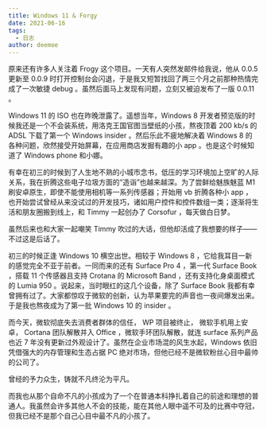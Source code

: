 ```yaml
---
title: Windows 11 & Forgy
date: 2021-06-16
tags:
  - 日志
author: deemoe
---
```


原来还有许多人关注着 Frogy 这个项目。一天有人突然发邮件给我说，他从 0.0.5 更新至 0.0.9 时打开控制台会闪退，于是我又短暂找回了两三个月之前那种热情完成了一次敏捷 debug 。虽然后面马上发现有问题，立刻又被迫发布了一版 0.0.11 。

Windows 11 的 ISO 也在昨晚泄露了。遥想当年，Windows 8 开发者预览版的时候我还是一个不会装系统，用洛克王国官图当壁纸的小孩，熬夜顶着 200 kb/s 的 ADSL 下载了第一个 Windows insider 。然后乐此不疲地解决着 Windows 8 的各种问题，欣然接受开始屏幕，在应用商店发掘有趣的小 app 。也是这个时候知道了 Windows phone 和小娜。

有幸在初三的时候到了人生地不熟的小城市念书，低压的学习环境加上空旷的人际关系，我在折腾这些电子垃圾方面的“造诣”也越来越深。为了尝鲜给魅族魅蓝 M1 刷安卓原生，即使不能使用相机等一系列传感器；开始用 vb 折腾各种小 app ，也开始尝试曾经从来没试过的开发技巧，诸如用户控件和控件数组一类；逐渐将生活和朋友圈搬到线上，和 Timmy 一起创办了 Corsofur ，每天做白日梦。

虽然后来也和大家一起嘲笑 Timmy 吹过的大话，但他却活成了我想要的样子——不过这是后话了。

初三的时候正逢 Windows 10 横空出世。相较于 Windows 8 ，它给我耳目一新的感觉完全不亚于前者。一同而来的还有 Surface Pro 4 ，第一代 Surface Book ，搭载 11 个传感器且支持 Crotana 的 Microsoft Band ，还有支持化身桌面模式的 Lumia 950 。说起来，当时眼红的这几个设备，除了 Surface Book 我都有幸曾拥有过了。大家都惊叹于微软的创新，认为苹果要完的声音也一夜间爆发出来。于是我也熬夜成为了第一批 Windows 10 的 insider 。

而今天，微软彻底失去消费者群体的信任， WP 项目被终止， 微软手机用上安卓， Cortana 团队解散并入 Office ，微软手环团队解散，就连 surface 系列产品也近 7 年没有更新过外观设计了。虽然在企业市场混的风生水起，Windows 依旧凭借强大的内存管理和生态占据 PC 绝对市场，但他已经不是微软粉丝心目中最帅的公司了。

曾经的予力众生，铸就不凡终沦为平凡。

而我也从那个自命不凡的小孩成为了一个在普通本科挣扎着自己的前途和理想的普通人。我虽然会许多其他人不会的技能，能在其他人眼中遥不可及的比赛中夺冠，但我已经不是那个自己心目中最不凡的小孩了。
